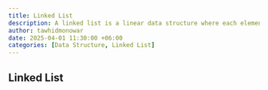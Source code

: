 ```yaml
---
title: Linked List
description: A linked list is a linear data structure where each element (node) contains a value and a reference to the next node in the sequence. It allows efficient insertions and deletions but slower access compared to arrays, as elements are not stored in contiguous memory.
author: tawhidmonowar
date: 2025-04-01 11:30:00 +06:00
categories: [Data Structure, Linked List]
---
```


## Linked List

